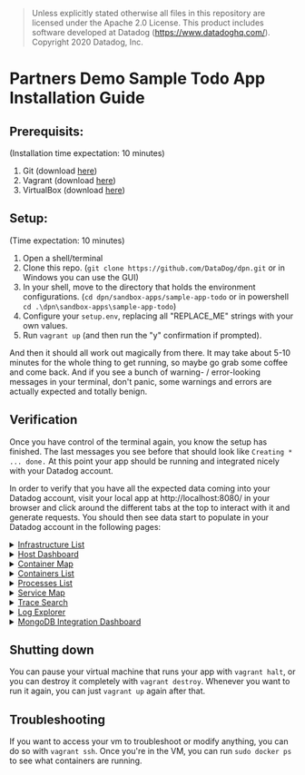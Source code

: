 
> Unless explicitly stated otherwise all files in this repository are licensed under the Apache 2.0 License.
> This product includes software developed at Datadog (https://www.datadoghq.com/). Copyright 2020 Datadog, Inc.

# Partners Demo Sample Todo App Installation Guide

## Prerequisits:

(Installation time expectation: 10 minutes)

1. Git (download [here](https://git-scm.com/downloads))
2. Vagrant (download [here](https://www.vagrantup.com/downloads.html))
3. VirtualBox (download [here](https://www.virtualbox.org/wiki/Downloads))

## Setup:

(Time expectation: 10 minutes)

1. Open a shell/terminal
2. Clone this repo. (`git clone https://github.com/DataDog/dpn.git` or in Windows you can use the GUI)
3. In your shell, move to the directory that holds the environment configurations. (`cd dpn/sandbox-apps/sample-app-todo` or in powershell `cd .\dpn\sandbox-apps\sample-app-todo`)
4. Configure your `setup.env`, replacing all "REPLACE_ME" strings with your own values.
5. Run `vagrant up` (and then run the "y" confirmation if prompted).

And then it should all work out magically from there. It may take about 5-10 minutes for the whole thing to get running, so maybe go grab some coffee and come back. And if you see a bunch of warning- / error-looking messages in your terminal, don't panic, some warnings and errors are actually expected and totally benign. 

## Verification

Once you have control of the terminal again, you know the setup has finished. The last messages you see before that should look like `Creating * ... done.` At this point your app should be running and integrated nicely with your Datadog account. 

In order to verify that you have all the expected data coming into your Datadog account, visit your local app at http://localhost:8080/ in your browser and click around the different tabs at the top to interact with it and generate requests. You should then see data start to populate in your Datadog account in the following pages:

<details>
  <summary><a href="https://app.datadoghq.com/infrastructure" target="_blank">Infrastructure List</a></summary>
  
  ![Infrastructure List](https://github.com/DataDog/dpn/blob/master/sandbox-apps/sample-app-todo/static/images/infrastructure_list.png)
</details>

<details>
  <summary><a href="https://app.datadoghq.com/dashboard/lists/preset/2" target="_blank">Host Dashboard</a></summary>
  
  ![Host Dashboard](https://github.com/DataDog/dpn/blob/master/sandbox-apps/sample-app-todo/static/images/host_dashboard.png)
</details>

<details>
  <summary><a href="https://app.datadoghq.com/infrastructure/map?node_type=container" target="_blank">Container Map</a></summary>
  
  ![Container Map](https://github.com/DataDog/dpn/blob/master/sandbox-apps/sample-app-todo/static/images/container_map.png)
</details>

<details>
  <summary><a href="https://app.datadoghq.com/containers" target="_blank">Containers List</a></summary>
  
  ![Container List](https://github.com/DataDog/dpn/blob/master/sandbox-apps/sample-app-todo/static/images/container_list.png)
</details>

<details>
  <summary><a href="https://app.datadoghq.com/process" target="_blank">Processes List</a></summary>
  
  ![Process List](https://github.com/DataDog/dpn/blob/master/sandbox-apps/sample-app-todo/static/images/process_list.png)
</details>

<details>
  <summary><a href="https://app.datadoghq.com/apm/map?env=dpn-sandbox" target="_blank">Service Map</a></summary>
  
  (make sure to scope to the `env:dpn-sandbox`)

  ![Service Map](https://github.com/DataDog/dpn/blob/master/sandbox-apps/sample-app-todo/static/images/service_map.png)
</details>

<details>
  <summary><a href="https://app.datadoghq.com/apm/traces?env=dpn-sandbox" target="_blank">Trace Search</a></summary>
  
  (make sure to scope to the `env:dpn-sandbox`)

  ![Trace Search](https://github.com/DataDog/dpn/blob/master/sandbox-apps/sample-app-todo/static/images/trace_search.png)
</details>

<details>
  <summary><a href="https://app.datadoghq.com/logs" target="_blank">Log Explorer</a></summary>

  (you may have to click through the "getting started" flow before you see the logs)
  
  ![Log Explorer](https://github.com/DataDog/dpn/blob/master/sandbox-apps/sample-app-todo/static/images/log_explorer.png)
</details>

<details>
  <summary><a href="https://app.datadoghq.com/screen/integration/13/mongodb---overview" target="_blank">MongoDB Integration Dashboard</a></summary>

  ![Mongo Dashboard](https://github.com/DataDog/dpn/blob/master/sandbox-apps/sample-app-todo/static/images/mongo_dashboard.png)
</details>


## Shutting down

You can pause your virtual machine that runs your app with `vagrant halt`, or you can destroy it completely with `vagrant destroy`. Whenever you want to run it again, you can just `vagrant up` again after that.

## Troubleshooting

If you want to access your vm to troubleshoot or modify anything, you can do so with `vagrant ssh`. Once you're in the VM, you can run `sudo docker ps` to see what containers are running.